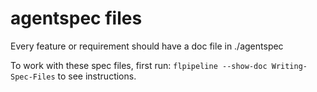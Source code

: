 
# agentspec files

Every feature or requirement should have a doc file in ./agentspec

To work with these spec files, first run: `flpipeline --show-doc Writing-Spec-Files` to see instructions.

